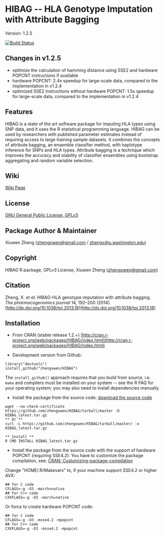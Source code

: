 HIBAG -- HLA Genotype Imputation with Attribute Bagging
==

Version: 1.2.5

[![Build Status](https://travis-ci.org/zhengxwen/HIBAG.png)](https://travis-ci.org/zhengxwen/HIBAG)


## Changes in v1.2.5

* optimize the calculation of hamming distance using SSE2 and hardware POPCNT instructions if available
* hardware POPCNT: 2.4x speedup for large-scale data, compared to the implementation in v1.2.4
* optimized SSE2 instructions without hardware POPCNT: 1.5x speedup for large-scale data, compared to the implementation in v1.2.4


## Features

HIBAG is a state of the art software package for imputing HLA types using SNP data, and it uses the R statistical programming language. HIBAG can be used by researchers with published parameter estimates instead of requiring access to large training sample datasets. It combines the concepts of attribute bagging, an ensemble classifier method, with haplotype inference for SNPs and HLA types. Attribute bagging is a technique which improves the accuracy and stability of classifier ensembles using bootstrap aggregating and random variable selection.


## Wiki
[Wiki Page](https://github.com/zhengxwen/HIBAG/wiki)

## License

[GNU General Public License, GPLv3](http://www.gnu.org/copyleft/gpl.html)

## Package Author & Maintainer

Xiuwen Zheng ([zhengxwen@gmail.com](zhengxwen@gmail.com) / [zhengx@u.washington.edu](zhengx@u.washington.edu))

## Copyright

HIBAG R package, GPLv3 License, Xiuwen Zheng ([zhengxwen@gmail.com](zhengxwen@gmail.com))

## Citation

Zheng, X. *et al*. HIBAG-HLA genotype imputation with attribute bagging. *The pharmacogenomics journal* 14, 192–200 (2014). [http://dx.doi.org/10.1038/tpj.2013.18](http://dx.doi.org/10.1038/tpj.2013.18)


## Installation

* From CRAN (stable release 1.2.+) [http://cran.r-project.org/web/packages/HIBAG/index.html](http://cran.r-project.org/web/packages/HIBAG/index.html)

* Development version from Github:
```
library("devtools")
install_github("zhengxwen/HIBAG")
```
The `install_github()` approach requires that you build from source, i.e. `make` and compilers must be installed on your system -- see the R FAQ for your operating system; you may also need to install dependencies manually.

* Install the package from the source code:
[download the source code](https://github.com/zhengxwen/HIBAG/tarball/master)
```
wget --no-check-certificate https://github.com/zhengxwen/HIBAG/tarball/master -O HIBAG_latest.tar.gz
** Or **
curl -L https://github.com/zhengxwen/HIBAG/tarball/master/ -o HIBAG_latest.tar.gz

** Install **
R CMD INSTALL HIBAG_latest.tar.gz
```

* Install the package from the source code with the support of hardware POPCNT (requiring SSE4.2):
You have to customize the package compilation, see: [CRAN: Customizing-package-compilation](http://cran.r-project.org/doc/manuals/r-release/R-admin.html#Customizing-package-compilation)

Change "*HOME*/.R/Makevars" to, if your machine support SSE4.2 or higher AVX:
```
## for C code
CFLAGS=-g -O3 -march=native
## for C++ code
CXXFLAGS=-g -O3 -march=native
```
Or force to create hardware POPCNT code:
```
## for C code
CFLAGS=-g -O3 -msse4.2 -mpopcnt
## for C++ code
CXXFLAGS=-g -O3 -msse4.2 -mpopcnt
```
